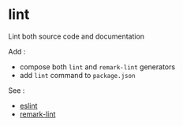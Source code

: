 # lint

Lint both source code and documentation

Add :
*   compose both `lint` and `remark-lint` generators
*   add `lint` command to `package.json`

See :
*   [eslint](../eslint/README.md)
*   [remark-lint](../remark-lint/README.md)
